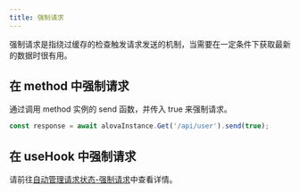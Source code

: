 ```yaml
---
title: 强制请求
---
```


强制请求是指绕过缓存的检查触发请求发送的机制，当需要在一定条件下获取最新的数据时很有用。

## 在 method 中强制请求

通过调用 method 实例的 send 函数，并传入 true 来强制请求。

```javascript
const response = await alovaInstance.Get('/api/user').send(true);
```

## 在 useHook 中强制请求

请前往[自动管理请求状态-强制请求](/tutorial/client/strategy/use-request#强制请求)中查看详情。
